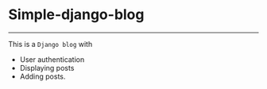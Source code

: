 # Simple-django-blog
--------
This is a ``Django blog`` with 
- User authentication
- Displaying posts 
- Adding posts.
